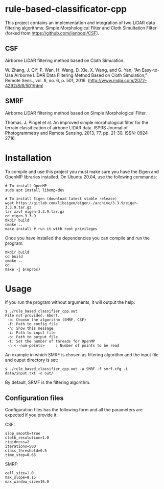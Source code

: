 # rule-based-classificator-cpp

This project contains an implementation and integration of two LiDAR data filtering 
algorithms: Simple Morphological Filter and Cloth Simultation Filter (forked from https://github.com/jianboqi/CSF).


## CSF
Airborne LiDAR filtering method based on Cloth Simulation.

W. Zhang, J. Qi*, P. Wan, H. Wang, D. Xie, X. Wang, and G. Yan, “An Easy-to-Use Airborne LiDAR Data Filtering Method Based on Cloth Simulation,” Remote Sens., vol. 8, no. 6, p. 501, 2016.
(http://www.mdpi.com/2072-4292/8/6/501/htm)

## SMRF
Airborne LiDAR filtering method based on Simple Morphological Filter.

Thomas. J. Pingel et al. An improved simple morphological filter for the terrain classification of airbone LIDAR data. ISPRS  Journal of Photogrammetry and Remote Sensing. 2013, 77, pp. 21-30. ISSN: 0924-2716.

# Installation

To compile and use this project you must make sure you have the Eigen and OpenMP libraries installed. On Ubuntu 20.04, use the following commands:

```
# To install OpenMP
sudo apt install libomp-dev

# To install Eigen (download latest stable release)
wget https://gitlab.com/libeigen/eigen/-/archive/3.3.9/eigen-3.3.9.tar.gz
tar xzvf eigen-3.3.9.tar.gz
cd eigen-3.3.9
mkdir build
cmake ..
make install # run it with root privileges
```
Once you have installed the dependencies you can compile and run the program:

```
mkdir build
cd build
cmake ..
cd ..
make -j $(nproc)
```
# Usage

If you run the program without arguments, it will output the help:

```
$ ./rule_based_classifier_cpp.out 
File not provided. Abort.
 -a: Choose the algorithm (SMRF, CSF)
 -f: Path to config file
 -h: Show this message
 -i: Path to input file
 -o: Path to output file
 -t: Set the number of threads for OpenMP
 -n <--num-points>     : Number of points to be read
```
An example in which SMRF is chosen as filtering algorithm and the input file and 
ouput directory is set: 

```
$ ./rule_based_classifier_cpp.out -a SMRF -f smrf.cfg -i data/input.txt -o out/
```
By default, SRMF is the filtering algorithm.

## Configuration files

Configuration files has the following form and all the parameters are expected
if you provide it. 

CSF: 
```
slop_smooth=true
cloth_resolution=1.0
rigidness=2
iterations=500
class_threshold=0.5
time_step=0.65
```

SMRF:
```
cell_size=1.0
max_slope=0.15
max_window_size=16.0
```